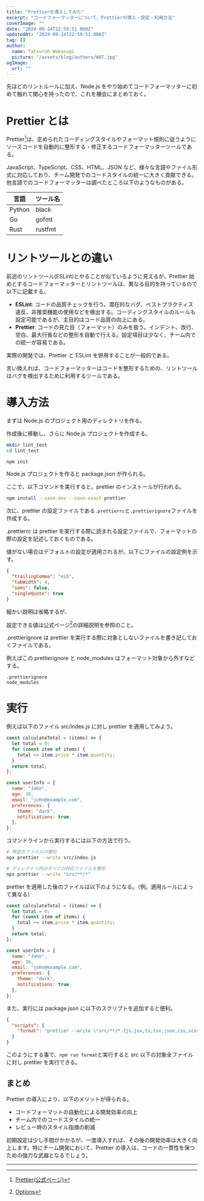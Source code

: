 ```yaml
---
title: "Prettierを導入してみた"
excerpt: "コードフォーマッターについて、Prettierの導入・設定・利用方法"
coverImage: ""
date: "2024-09-24T22:59:51.000Z"
updatedAt: "2024-09-24T22:59:51.000Z"
tag: []
author:
  name: Tatsuroh Wakasugi
  picture: "/assets/blog/authors/WAT.jpg"
ogImage:
  url: ""
---
```


先ほどのリントルールに加え、Node.js をやり始めてコードフォーマッターに初めて触れて関心を持ったので、これを機会にまとめておく。

# Prettier とは

Prettier[^1]は、定められたコーディングスタイルやフォーマット規則に従うようにソースコードを自動的に整形する・修正するコードフォーマッターツールである。

JavaScript、TypeScript、CSS、HTML、JSON など、様々な言語やファイル形式に対応しており、チーム開発でのコードスタイルの統一に大きく貢献できる。他言語でのコードフォーマッターは調べたところ以下のようなものがある。

| 言語   | ツール名 |
| ------ | -------- |
| Python | black    |
| Go     | gofmt    |
| Rust   | rustfmt  |

# リントツールとの違い

前述のリントツール(ESLint)とやることが似ているように見えるが、Prettier 始めとするコードフォーマッターとリントツールは、異なる目的を持っているので以下に記載する。

- **ESLint**: コードの品質チェックを行う。潜在的なバグ、ベストプラクティス違反、非推奨機能の使用などを検出する。コーディングスタイルのルールも設定可能であるが、主目的はコード品質の向上にある。
- **Prettier**: コードの見た目（フォーマット）のみを扱う。インデント、改行、空白、最大行長などの整形を自動で行える。設定項目は少なく、チーム内での統一が容易である。

実際の開発では、Prettier と ESLint を併用することが一般的である。

言い換えれば、コードフォーマッターはコードを整形するための、リントツールはバグを検出するために利用するツールである。

# 導入方法

まずは Node.js のプロジェクト用のディレクトリを作る。

作成後に移動し、さらに Node.js プロジェクトを作成する。

```bash
mkdir lint_test
cd lint_test

npm init
```

Node.js プロジェクトを作ると package.json が作られる。

ここで、以下コマンドを実行すると、prettier のインストールが行われる。

```bash
npm install --save-dev --save-exact prettier
```

次に、prettier の設定ファイルである`.prettierrc`と`.prettierignore`ファイルを作成する。

.prettierrc は prettier を実行する際に読まれる設定ファイルで、フォーマットの際の設定を記述しておくものである。

値がない場合はデフォルトの設定が適用されるが、以下にファイルの設定例を示す。

```json
{
  "trailingComma": "es5",
  "tabWidth": 4,
  "semi": false,
  "singleQuote": true
}
```

細かい説明は省略するが、

設定できる値は公式ページ[^2]の詳細説明を参照のこと。

.prettierignore は prettier を実行する際に対象としないファイルを書き記しておくファイルである。

例えばこの.prettierignore と node_modules はフォーマット対象から外すなどする。

```
.prettierignore
node_modules
```

# 実行

例えば以下のファイル src/index.js に対し prettier を適用してみよう。

```js
const calculateTotal = (items) => {
  let total = 0;
  for (const item of items) {
    total += item.price * item.quantity;
  }
  return total;
};

const userInfo = {
  name: "John",
  age: 30,
  email: "john@example.com",
  preferences: {
    theme: "dark",
    notifications: true,
  },
};
```

コマンドラインから実行するには以下の方法で行う。

```bash
# 特定のファイルの整形
npx prettier --write src/index.js

# ディレクトリ内のすべての対応ファイルを整形
npx prettier --write "src/**/*"
```

prettier を適用した後のファイルは以下のようになる。（例。適用ルールによって異なる）

```js
const calculateTotal = (items) => {
  let total = 0;
  for (const item of items) {
    total += item.price * item.quantity;
  }
  return total;
};

const userInfo = {
  name: "John",
  age: 30,
  email: "john@example.com",
  preferences: {
    theme: "dark",
    notifications: true,
  },
};
```

また、実行には package.json に以下のスクリプトを追加すると便利。

```json
{
  "scripts": {
    "format": "prettier --write \"src/**/*.{js,jsx,ts,tsx,json,css,scss,md}\""
  }
}
```

このようにする事で、`npm run format`と実行すると src 以下の対象全ファイルに対し prettier を実行できる。

## まとめ

Prettier の導入により、以下のメリットが得られる。

- コードフォーマットの自動化による開発効率の向上
- チーム内でのコードスタイルの統一
- レビュー時のスタイル指摘の削減

初期設定は少し手間がかかるが、一度導入すれば、その後の開発効率は大きく向上します。特にチーム開発において、Prettier の導入は、コードの一貫性を保つための強力な武器となるでしょう。

---

[^1]: [Prettier(公式ページ)](https://prettier.io/)
[^2]: [Options](https://prettier.io/docs/en/options)
